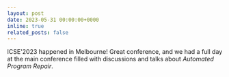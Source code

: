 ```yaml
---
layout: post
date: 2023-05-31 00:00:00+0000
inline: true
related_posts: false
---
```


ICSE'2023 happened in Melbourne! Great conference, and we had a full day at the main conference filled with discussions and talks about <i>Automated Program Repair</i>.